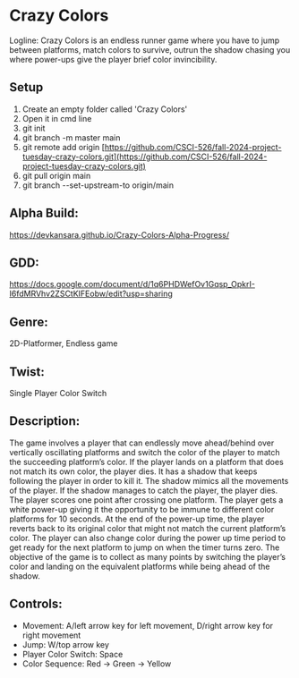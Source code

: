 
# Crazy Colors

Logline: Crazy Colors is an endless runner game where you have to jump between platforms, match colors to survive, outrun the shadow chasing you where power-ups give the player brief color invincibility.

## Setup

1. Create an empty folder called 'Crazy Colors'
2. Open it in cmd line
3. git init
4. git branch -m master main
5. git remote add origin [https://github.com/CSCI-526/fall-2024-project-tuesday-crazy-colors.git](https://github.com/CSCI-526/fall-2024-project-tuesday-crazy-colors.git)
6. git pull origin main
7. git branch --set-upstream-to origin/main


## Alpha Build:
https://devkansara.github.io/Crazy-Colors-Alpha-Progress/

## GDD: 
https://docs.google.com/document/d/1q6PHDWefOv1Gqsp_OpkrI-I6fdMRVhv2ZSCtKIFEobw/edit?usp=sharing

## Genre: 
2D-Platformer, Endless game

## Twist:  
Single Player Color Switch

## Description:
The game involves a player that can endlessly move ahead/behind over vertically oscillating platforms and switch the color of the player to match the succeeding platform’s color. If the player lands on a platform that does not match its own color, the player dies. It has a shadow that keeps following the player in order to kill it. The shadow mimics all the movements of the player. If the shadow manages to catch the player, the player dies. The player scores one point after crossing one platform. The player gets a white power-up giving it the opportunity to be immune to different color platforms for 10 seconds. At the end of the power-up time, the player reverts back to its original color that might not match the current platform’s color. The player can also change color during the power up time period to get ready for the next platform to jump on when the timer turns zero. The objective of the game is to collect as many points by switching the player’s color and landing on the equivalent platforms while being ahead of the shadow.

## Controls:
- Movement: A/left arrow key for left movement, D/right arrow key for right movement
- Jump: W/top arrow key
- Player Color Switch: Space
- Color Sequence: Red -> Green -> Yellow
